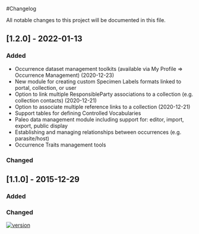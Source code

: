 #Changelog

All notable changes to this project will be documented in this file.

## [1.2.0] - 2022-01-13

### Added
* Occurrence dataset management toolkits (available via My Profile => Occurrence Management) (2020-12-23)   
* New module for creating custom Specimen Labels formats linked to portal, collection, or user
* Option to link multiple ResponsibleParty associations to a collection (e.g. collection contacts) (2020-12-21)
* Option to associate multiple reference links to a collection (2020-12-21)
* Support tables for defining Controlled Vocabularies 
* Paleo data management module including support for: editor, import, export, public display
* Establishing and managing relationships between occurrences (e.g. parasite/host) 
* Occurrence Traits management tools 

### Changed

## [1.1.0] - 2015-12-29

### Added
### Changed


[![version](https://img.shields.io/badge/version-1.2.0-yellow.svg)](https://semver.org)
